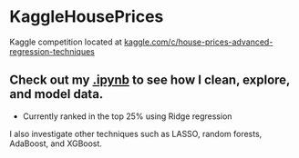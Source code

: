 # KaggleHousePrices
Kaggle competition located at [kaggle.com/c/house-prices-advanced-regression-techniques](kaggle.com/c/house-prices-advanced-regression-techniques)

## Check out my [.ipynb](https://github.com/stevendevan/KaggleHousePrices/blob/master/KaggleHousePrices.ipynb) to see how I clean, explore, and model data.
- Currently ranked in the top 25% using Ridge regression

I also investigate other techniques such as LASSO, random forests, AdaBoost, and XGBoost.
